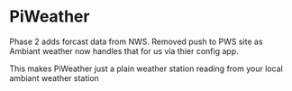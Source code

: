 # PiWeather
Phase 2 adds forcast data from NWS.
Removed push to PWS site as Ambiant weather now handles that for us via thier config app.

This makes PiWeather just a plain weather station reading from your local ambiant weather station
